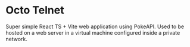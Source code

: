 # Octo Telnet

Super simple React TS + Vite web application using PokeAPI. Used to be hosted on a web server in a virtual machine configured inside a private network.
